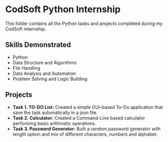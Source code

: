 # CodSoft Python Internship

This folder contains all the Python tasks and projects completed during my CodSoft internship.

## Skills Demonstrated
- Python
- Data Structure and Algorithms
- File Handling
- Data Analysis and Automation
- Problem Solving and Logic Building

## Projects
- **Task 1. TO-DO List:** Created a simple GUI-based To-Do application that save the task automatically in a json file. 
- **Task 2. Calculator:** Created a Command-Line based calculator performing basic arithmetic operations.
- **Task 3. Password Generator:** Built a random password generator with length option and mix of different characters, numbers and alphabet.
